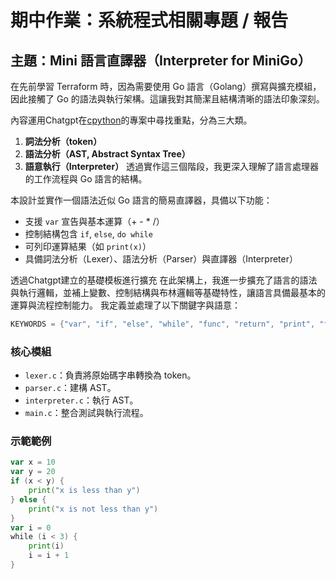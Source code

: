 # 期中作業：系統程式相關專題 / 報告


## 主題：Mini 語言直譯器（Interpreter for MiniGo）
在先前學習 Terraform 時，因為需要使用 Go 語言（Golang）撰寫與擴充模組，因此接觸了 Go 的語法與執行架構。這讓我對其簡潔且結構清晰的語法印象深刻。

內容運用Chatgpt在[cpython](https://github.com/python/cpython/tree/main)的專案中尋找重點，分為三大類。
1. **詞法分析（token）**  
2. **語法分析（AST, Abstract Syntax Tree）**  
3. **語意執行（Interpreter）**
透過實作這三個階段，我更深入理解了語言處理器的工作流程與 Go 語言的結構。

本設計並實作一個語法近似 Go 語言的簡易直譯器，具備以下功能：
- 支援 `var` 宣告與基本運算（+ - * /）
- 控制結構包含 `if`, `else`, `do while`
- 可列印運算結果（如 `print(x)`）
- 具備詞法分析（Lexer）、語法分析（Parser）與直譯器（Interpreter）

透過Chatgpt建立的基礎模板進行擴充
在此架構上，我進一步擴充了語言的語法與執行邏輯，並補上變數、控制結構與布林邏輯等基礎特性，讓語言具備最基本的運算與流程控制能力。
我定義並處理了以下關鍵字與語意：
```go
KEYWORDS = {"var", "if", "else", "while", "func", "return", "print", "true", "false"}
```

### 核心模組
- `lexer.c`：負責將原始碼字串轉換為 token。
- `parser.c`：建構 AST。
- `interpreter.c`：執行 AST。
- `main.c`：整合測試與執行流程。

### 示範範例
```go
var x = 10
var y = 20
if (x < y) {
    print("x is less than y")
} else {
    print("x is not less than y")
}
var i = 0
while (i < 3) {
    print(i)
    i = i + 1
}
```
